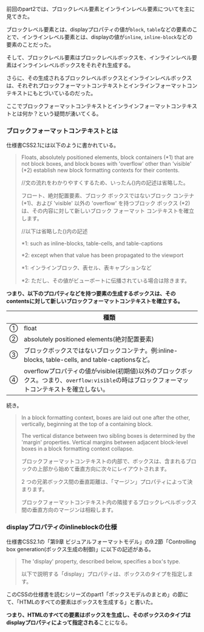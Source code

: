 前回のpart2では、ブロックレベル要素とインラインレベル要素についてを主に見てきた。

ブロックレベル要素とは、displayプロパティの値が`block`, `table`などの要素のことで、インラインレベル要素とは、displayの値が`inline`, `inline-block`などの要素のことだった。

そして、ブロックレベル要素はブロックレベルボックスを、インラインレベル要素はインラインレベルボックスをそれぞれ生成する。

さらに、その生成されるブロックレベルボックスとインラインレベルボックスは、それぞれブロックフォーマットコンテキストとインラインフォーマットコンテキストにもとづいているのだった。

ここでブロックフォーマットコンテキストとインラインフォーマットコンテキストとは何か？という疑問が湧いてくる。

### ブロックフォーマットコンテキストとは

仕様書CSS2.1には以下のように書かれている。

>Floats, absolutely positioned elements, block containers (*1) that are not block boxes, and block boxes with 'overflow' other than 'visible' (*2) establish new block formatting contexts for their contents.
>
>//文の流れをわかりやすくするため、いったん()内の記述は省略した。
>
>フロート、絶対配置要素、ブロック ボックスではないブロック コンテナ (*1)、および 'visible' 以外の 'overflow' を持つブロック ボックス (*2) は、その内容に対して新しいブロック フォーマット コンテキストを確立します。
>
>//以下は省略した()内の記述
>
>*1: such as inline-blocks, table-cells, and table-captions
>
>*2: except when that value has been propagated to the viewport
>
>*1: インラインブロック、表セル、表キャプションなど
>
>*2: ただし、その値がビューポートに伝播されている場合は除きます。

**つまり、以下のプロパティなどを持つ要素の生成するボックスは、そのcontentsに対して新しいブロックフォーマットコンテキストを確立する。**

||種類|
|-|-|
|①|float|
|②|absolutely positioned elements(絶対配置要素)|
|③|ブロックボックスではないブロックコンテナ。例:inline-blocks, table-cells, and table-captionsなど。|
|④|overflowプロパティの値がvisible(初期値)以外のブロックボックス。つまり、`overflow:visible`の時はブロックフォーマットコンテキストを確立しない。|

続き。

>In a block formatting context, boxes are laid out one after the other, vertically, beginning at the top of a containing block.
>
>The vertical distance between two sibling boxes is determined by the 'margin' properties. Vertical margins between adjacent block-level boxes in a block formatting context collapse.
>
>ブロックフォーマットコンテキストの内部で、ボックスは、含まれるブロックの上部から始めて垂直方向に次々にレイアウトされます。
>
> 2 つの兄弟ボックス間の垂直距離は、「マージン」プロパティによって決まります。
>
>ブロックフォーマットコンテキスト内の隣接するブロックレベルボックス間の垂直方向のマージンは相殺します。

### displayプロパティのinlineblockの仕様

仕様書CSS2.1の「第9章 ビジュアルフォーマットモデル」の9.2節「Controlling box generation(ボックス生成の制御)」に以下の記述がある。

>The 'display' property, described below, specifies a box's type.
>
>以下で説明する「display」プロパティは、ボックスのタイプを指定します。

このCSSの仕様書を読むシリーズのpart1「ボックスモデルのまとめ」の節にて、「HTMLのすべての要素はボックスを生成する」と書いた。

**つまり、HTMLのすべての要素はボックスを生成し、そのボックスのタイプはdisplayプロパティによって指定される**ことになる。
